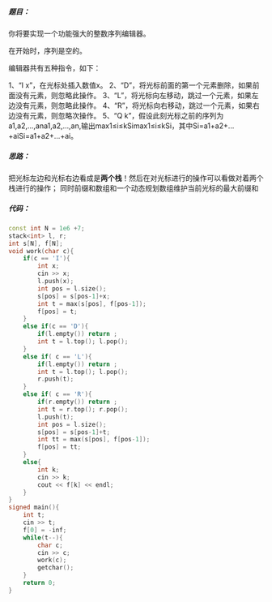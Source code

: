 ##### 题目：

你将要实现一个功能强大的整数序列编辑器。

在开始时，序列是空的。

编辑器共有五种指令，如下：

1、“I x”，在光标处插入数值x。
2、“D”，将光标前面的第一个元素删除，如果前面没有元素，则忽略此操作。
3、“L”，将光标向左移动，跳过一个元素，如果左边没有元素，则忽略此操作。
4、“R”，将光标向右移动，跳过一个元素，如果右边没有元素，则忽略次操作。
5、“Q k”，假设此刻光标之前的序列为a1,a2,…,ana1,a2,…,an,输出max1≤i≤kSimax1≤i≤kSi，其中Si=a1+a2+…+aiSi=a1+a2+…+ai。

##### 思路：

把光标左边和光标右边看成是**两个栈**！然后在对光标进行的操作可以看做对着两个栈进行的操作；
同时前缀和数组和一个动态规划数组维护当前光标的最大前缀和

##### 代码：

```cpp
const int N = 1e6 +7;
stack<int> l, r;
int s[N], f[N];
void work(char c){
    if(c == 'I'){
        int x;
        cin >> x;
        l.push(x);
        int pos = l.size();
        s[pos] = s[pos-1]+x;
        int t = max(s[pos], f[pos-1]);
        f[pos] = t;
    }
    else if(c == 'D'){
        if(l.empty()) return ;
        int t = l.top(); l.pop();
    }
    else if( c == 'L'){
        if(l.empty()) return ;
        int t = l.top(); l.pop();
        r.push(t);
    }
    else if( c == 'R'){
        if(r.empty()) return ;
        int t = r.top(); r.pop();
        l.push(t);
        int pos = l.size();
        s[pos] = s[pos-1]+t;
        int tt = max(s[pos], f[pos-1]);
        f[pos] = tt;
    }
    else{
        int k;
        cin >> k;
        cout << f[k] << endl;
    }
}
signed main(){
    int t;
    cin >> t;
    f[0] = -inf;
    while(t--){
        char c;
        cin >> c;
        work(c);
        getchar();
    }
    return 0;
}
```

